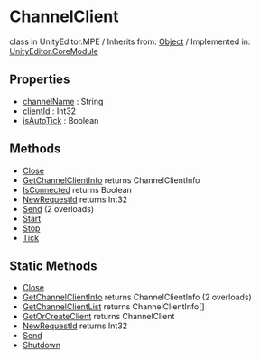 # ChannelClient
class in UnityEditor.MPE
 / Inherits from: <a href="https://docs.unity3d.com/6000.1/Documentation/ScriptReference/Object.html">Object</a> / Implemented in: <a href="https://docs.unity3d.com/6000.1/Documentation/ScriptReference/UnityEditor.CoreModule.html">UnityEditor.CoreModule</a>

## Properties
- <a href="https://docs.unity3d.com/6000.1/Documentation/ScriptReference/ChannelClient-channelName.html">channelName</a> : String
- <a href="https://docs.unity3d.com/6000.1/Documentation/ScriptReference/ChannelClient-clientId.html">clientId</a> : Int32
- <a href="https://docs.unity3d.com/6000.1/Documentation/ScriptReference/ChannelClient-isAutoTick.html">isAutoTick</a> : Boolean

## Methods
- <a href="https://docs.unity3d.com/6000.1/Documentation/ScriptReference/ChannelClient.Close.html">Close</a>
- <a href="https://docs.unity3d.com/6000.1/Documentation/ScriptReference/ChannelClient.GetChannelClientInfo.html">GetChannelClientInfo</a> returns ChannelClientInfo
- <a href="https://docs.unity3d.com/6000.1/Documentation/ScriptReference/ChannelClient.IsConnected.html">IsConnected</a> returns Boolean
- <a href="https://docs.unity3d.com/6000.1/Documentation/ScriptReference/ChannelClient.NewRequestId.html">NewRequestId</a> returns Int32
- <a href="https://docs.unity3d.com/6000.1/Documentation/ScriptReference/ChannelClient.Send.html">Send</a> (2 overloads)
- <a href="https://docs.unity3d.com/6000.1/Documentation/ScriptReference/ChannelClient.Start.html">Start</a>
- <a href="https://docs.unity3d.com/6000.1/Documentation/ScriptReference/ChannelClient.Stop.html">Stop</a>
- <a href="https://docs.unity3d.com/6000.1/Documentation/ScriptReference/ChannelClient.Tick.html">Tick</a>

## Static Methods
- <a href="https://docs.unity3d.com/6000.1/Documentation/ScriptReference/ChannelClient.Close.html">Close</a>
- <a href="https://docs.unity3d.com/6000.1/Documentation/ScriptReference/ChannelClient.GetChannelClientInfo.html">GetChannelClientInfo</a> returns ChannelClientInfo (2 overloads)
- <a href="https://docs.unity3d.com/6000.1/Documentation/ScriptReference/ChannelClient.GetChannelClientList.html">GetChannelClientList</a> returns ChannelClientInfo[]
- <a href="https://docs.unity3d.com/6000.1/Documentation/ScriptReference/ChannelClient.GetOrCreateClient.html">GetOrCreateClient</a> returns ChannelClient
- <a href="https://docs.unity3d.com/6000.1/Documentation/ScriptReference/ChannelClient.NewRequestId.html">NewRequestId</a> returns Int32
- <a href="https://docs.unity3d.com/6000.1/Documentation/ScriptReference/ChannelClient.Send.html">Send</a>
- <a href="https://docs.unity3d.com/6000.1/Documentation/ScriptReference/ChannelClient.Shutdown.html">Shutdown</a>
